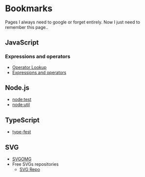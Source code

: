 # Bookmarks

Pages I always need to google or forget entirely. Now I just need to remember
this page..

## JavaScript

### Expressions and operators

- [Operator Lookup][1]
- [Expressions and operators][2]

## Node.js

- [node:test][3]
- [node:util][4]

## TypeScript

- [type-fest][5]

## SVG

- [SVGOMG][6]
- Free SVGs repositories
  - [SVG Repo][7]

[1]: https://www.joshwcomeau.com/operator-lookup/
[2]:
  https://developer.mozilla.org/en-US/docs/Web/JavaScript/Guide/Expressions_and_Operators
[3]: https://nodejs.org/api/test.html
[4]: https://nodejs.org/api/util.html
[5]: https://github.com/sindresorhus/type-fest#api
[6]: https://jakearchibald.github.io/svgomg/
[7]: https://www.svgrepo.com
